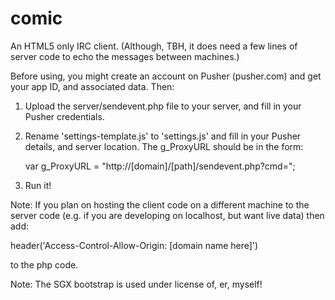 comic
=====

An HTML5 only IRC client. (Although, TBH, it does need a few lines of server 
code to echo the messages between machines.)

Before using, you might create an account on Pusher (pusher.com) and get your
app ID, and associated data. Then:

1. Upload the server/sendevent.php file to your server, and fill in 
   your Pusher credentials.
   
2. Rename 'settings-template.js' to 'settings.js' and fill in your 
   Pusher details, and server location. The g_ProxyURL should be in the form:

   var g_ProxyURL = "http://[domain]/[path]/sendevent.php?cmd=";

3. Run it!

Note: If you plan on hosting the client code on a different machine to the 
server code (e.g. if you are developing on localhost, but want live data)
then add:

header('Access-Control-Allow-Origin: [domain name here]')

to the php code.


Note: The SGX bootstrap is used under license of, er, myself!
